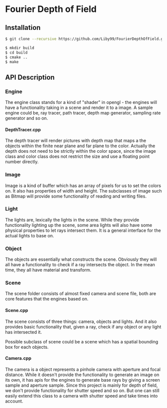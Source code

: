 # Fourier Depth of Field

## Installation

``` bash
$ git clone --recursive https://github.com/Liby99/FourierDepthOfField.git
```

``` bash
$ mkdir build
$ cd build
$ cmake ..
$ make
```

## API Description

### Engine

The engine class stands for a kind of "shader" in opengl - the engines will
have a functionality taking in a scene and render it to a image. A sample engine
could be, ray tracer, path tracer, depth map generator, sampling rate generator
and so on.

#### DepthTracer.cpp

The depth tracer will render pictures with depth map that maps a the objects
within the finite near plane and far plane to the color. Actually the depth
does not need to be strictly within the color space, since the image class and
color class does not restrict the size and use a floating point number directly.

### Image

Image is a kind of buffer which has an array of pixels for us to set the colors
on. It also has properties of width and height. The subclasses of image such
as Bitmap will provide some functionality of reading and writing files.

### Light

The lights are, lexically the lights in the scene. While they provide
functionality lighting up the scene, some area lights will also have some
physical properties to let rays intersect them. It is a general interface
for the actual lights to base on.

### Object

The objects are essentially what constructs the scene. Obviously they will
all have a functionality to check if a ray intersects the object. In the mean
time, they all have material and transform.

### Scene

The scene folder consists of almost fixed camera and scene file, both are core
features that the engines based on.

#### Scene.cpp

The scene consists of three things: camera, objects and lights. And it also
provides basic functionality that, given a ray, check if any object or any
light has intersected it.

Possible subclass of scene could be a scene which has a spatial bounding box
for each objects.

#### Camera.cpp

The camera is a object represents a pinhole camera with aperture and focal
distance. While it doesn't provide the functionality to generate an image on
its own, it has apis for the engines to generate base rays by giving a screen
sample and aperture sample. Since this project is mainly for depth of field,
we don't provide functionality for shutter speed and so on. But one can still
easily extend this class to a camera with shutter speed and take times into
account.
